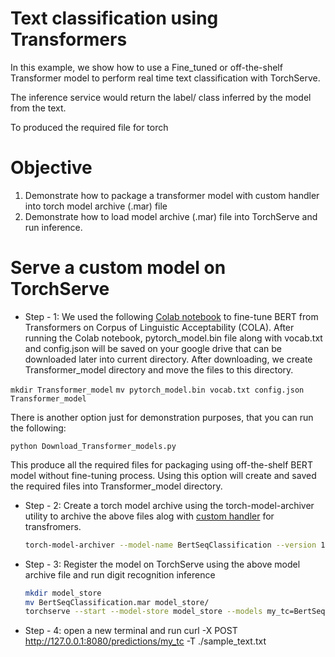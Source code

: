 # Text classification using Transformers

In this example, we show how to use a Fine_tuned or off-the-shelf Transformer model to perform real time text classification with TorchServe.

The inference service would return the label/ class inferred by the model from the text.

To produced the required file for torch

# Objective
1. Demonstrate how to package a transformer model with custom handler into torch model archive (.mar) file
2. Demonstrate how to load model archive (.mar) file into TorchServe and run inference.

# Serve a custom model on TorchServe

 * Step - 1: We used the following [Colab notebook](https://drive.google.com/open?id=1p3v-JjNi8xfE8vGd-Jhzisi1ztNLdbTb) to fine-tune BERT from Transformers on Corpus of Linguistic Acceptability (COLA). After running the Colab notebook, pytorch_model.bin file along with vocab.txt and config.json will be saved on your google drive that can be downloaded later into current directory. After downloading, we create Transformer_model directory and move the files to this directory.

 `mkdir Transformer_model`
 `mv pytorch_model.bin vocab.txt config.json Transformer_model`

 There is another option just for demonstration purposes, that you can run the following:

`python Download_Transformer_models.py`

 This produce all the required files for packaging using off-the-shelf BERT model without fine-tuning process. Using this option will create and saved the required files into Transformer_model directory.

 * Step - 2: Create a torch model archive using the torch-model-archiver utility to archive the above files alog with [custom handler](Transformers_handler.py) for transfromers.

    ```bash
    torch-model-archiver --model-name BertSeqClassification --version 1.0 --serialized-file Transformer_model/pytorch_model.bin --handler ./Transformers_handler.py --extra-files "./index_to_name.json,Transformer_model/vocab.txt,Transformer_model/config.json"
    ```

 * Step - 3: Register the model on TorchServe using the above model archive file and run digit recognition inference

    ```bash
    mkdir model_store
    mv BertSeqClassification.mar model_store/
    torchserve --start --model-store model_store --models my_tc=BertSeqClassification.mar

    ```
* Step - 4: open a new terminal and run
curl -X POST http://127.0.0.1:8080/predictions/my_tc -T ./sample_text.txt
